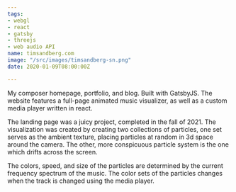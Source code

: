 ```yaml
---
tags:
- webgl
- react
- gatsby
- threejs
- web audio API
name: timsandberg.com
image: "/src/images/timsandberg-sn.png"
date: 2020-01-09T08:00:00Z

---
```

My composer homepage, portfolio, and blog. Built with GatsbyJS. The website features a full-page animated music visualizer, as well as a custom media player written in react.

The landing page was a juicy project, completed in the fall of 2021. The visualization was created by creating two collections of particles, one set serves as the ambient texture, placing particles at random in 3d space around the camera. The other, more conspicuous particle system is the one which drifts across the screen.

The colors, speed, and size of the particles are determined by the current frequency spectrum of the music. The color sets of the particles changes when the track is changed using the media player.